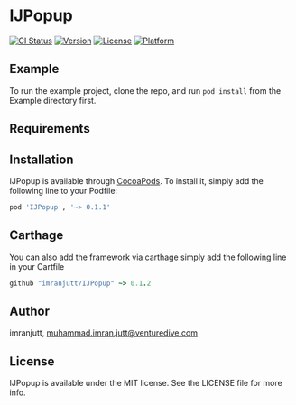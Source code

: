 # IJPopup

[![CI Status](http://img.shields.io/travis/imranjutt/IJPopup.svg?style=flat)](https://travis-ci.org/imranjutt/IJPopup)
[![Version](https://img.shields.io/cocoapods/v/IJPopup.svg?style=flat)](http://cocoapods.org/pods/IJPopup)
[![License](https://img.shields.io/cocoapods/l/IJPopup.svg?style=flat)](http://cocoapods.org/pods/IJPopup)
[![Platform](https://img.shields.io/cocoapods/p/IJPopup.svg?style=flat)](http://cocoapods.org/pods/IJPopup)

## Example

To run the example project, clone the repo, and run `pod install` from the Example directory first.

## Requirements

## Installation

IJPopup is available through [CocoaPods](http://cocoapods.org). To install
it, simply add the following line to your Podfile:

```ruby
pod 'IJPopup', '~> 0.1.1'
```

## Carthage

You can also add the framework via carthage simply add the following line in your Cartfile

```ruby
github "imranjutt/IJPopup" ~> 0.1.2
```

## Author

imranjutt, muhammad.imran.jutt@venturedive.com

## License

IJPopup is available under the MIT license. See the LICENSE file for more info.

